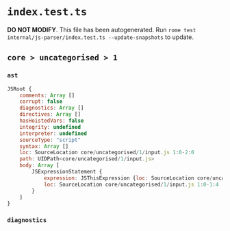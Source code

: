 # `index.test.ts`

**DO NOT MODIFY**. This file has been autogenerated. Run `rome test internal/js-parser/index.test.ts --update-snapshots` to update.

## `core > uncategorised > 1`

### `ast`

```javascript
JSRoot {
	comments: Array []
	corrupt: false
	diagnostics: Array []
	directives: Array []
	hasHoistedVars: false
	integrity: undefined
	interpreter: undefined
	sourceType: "script"
	syntax: Array []
	loc: SourceLocation core/uncategorised/1/input.js 1:0-2:0
	path: UIDPath<core/uncategorised/1/input.js>
	body: Array [
		JSExpressionStatement {
			expression: JSThisExpression {loc: SourceLocation core/uncategorised/1/input.js 1:0-1:4}
			loc: SourceLocation core/uncategorised/1/input.js 1:0-1:4
		}
	]
}
```

### `diagnostics`

```

```
